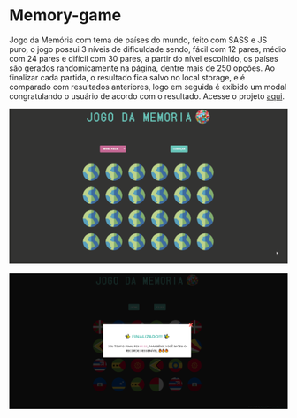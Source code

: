 # Memory-game

Jogo da Memória com tema de países do mundo, feito com SASS e JS puro, o jogo possui 3 níveis de dificuldade sendo, fácil com 12 pares, médio com 24 pares e difícil com 30 pares, a partir do nível escolhido, os países são gerados randomicamente na página, dentre mais de 250 opções. Ao finalizar cada partida, o resultado fica salvo no local storage, e é comparado com resultados anteriores, logo em seguida é exibido um modal congratulando o usuário de acordo com o resultado. Acesse o projeto [aqui](https://memory-game-swart.vercel.app/).

![](src/img/memory-game.gif)

![](src/img/modal-result.png)
